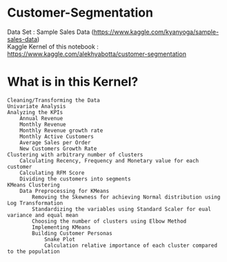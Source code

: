 # Customer-Segmentation

Data Set : Sample Sales Data (https://www.kaggle.com/kyanyoga/sample-sales-data)<br>
Kaggle Kernel of this notebook : https://www.kaggle.com/alekhyabotta/customer-segmentation
<h1>What is in this Kernel?</h1>

    Cleaning/Transforming the Data
    Univariate Analysis
    Analyzing the KPIs
        Annual Revenue
        Monthly Revenue
        Monthly Revenue growth rate
        Monthly Active Customers
        Average Sales per Order
        New Customers Growth Rate
    Clustering with arbitrary number of clusters
        Calculating Recency, Frequency and Monetary value for each customer
        Calculating RFM Score
        Dividing the customers into segments
    KMeans Clustering
        Data Preprocessing for KMeans
            Removing the Skewness for achieving Normal distribution using Log Transformation
            Standardizing the variables using Standard Scaler for eual variance and equal mean
            Choosing the number of clusters using Elbow Method
            Implementing KMeans
            Building Customer Personas
                Snake Plot
                Calculation relative importance of each cluster compared to the population

